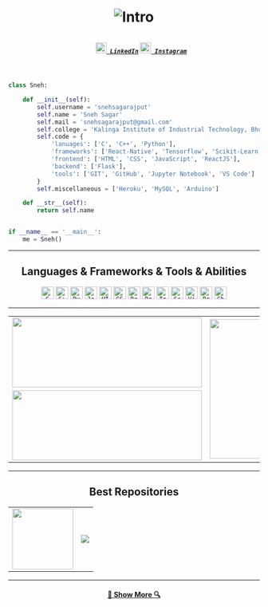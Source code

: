 <h1 align="center"><img title="Intro" src="https://github.com/snehsagarajput/snehsagarajput/blob/master/images/header.gif"/></h>
<h5 align="center">
  <code>
    <a href="https://www.linkedin.com/in/snehsagarajput/" title="LinkedIn Profile"><img width="22" src="https://github.com/snehsagarajput/snehsagarajput/blob/master/images/linkedin.svg"> LinkedIn</a></code>
  <code><a href="https://www.instagram.com/sneh_xf/" title="Instagram Profile"><img width="22" src="https://github.com/snehsagarajput/snehsagarajput/blob/master/images/instagram.svg"> Instagram</a></code>
</h5>
<br>

```python
class Sneh:

    def __init__(self):
        self.username = 'snehsagarajput'
        self.name = 'Sneh Sagar'
        self.mail = 'snehsagarajput@gmail.com'
        self.college = 'Kalinga Institute of Industrial Technology, Bhubaneswar'
        self.code = {
            'lanuages': ['C', 'C++', 'Python'],
            'frameworks': ['React-Native', 'Tensorflow', 'Scikit-Learn'],
            'frontend': ['HTML', 'CSS', 'JavaScript', 'ReactJS'],
            'backend': ['Flask'],
            'tools': ['GIT', 'GitHub', 'Jupyter Notebook', 'VS Code']
        }
        self.miscellaneous = ['Heroku', 'MySQL', 'Arduino']

    def __str__(self):
        return self.name


if __name__ == '__main__':
    me = Sneh()


```
<hr>

<h2 align="center">Languages & Frameworks & Tools & Abilities</h2>

<p align="center">
  <code><img title="C" height="25" src="https://github.com/snehsagarajput/snehsagarajput/blob/master/images/c.svg"></code>
  <code><img title="C++" height="25" src="https://github.com/snehsagarajput/snehsagarajput/blob/master/images/cpp.svg"></code>
  <code><img title="Python" height="25" src="https://github.com/snehsagarajput/snehsagarajput/blob/master/images/python.svg"></code>
  <code><img title="Javascript" height="25" src="https://github.com/snehsagarajput/snehsagarajput/blob/master/images/javascript.svg"></code>
  <code><img title="HTML5" height="25" src="https://github.com/snehsagarajput/snehsagarajput/blob/master/images/html5.svg"></code>
  <code><img title="CSS" height="25" src="https://github.com/snehsagarajput/snehsagarajput/blob/master/images/css.svg"></code>
  <code><img title="Reactjs" height="25" src="https://github.com/snehsagarajput/snehsagarajput/blob/master/images/react.svg"></code>
  <code><img title="React-Native" height="25" src="https://github.com/snehsagarajput/snehsagarajput/blob/master/images/react-native.png"></code>
  <code><img title="Tensorflow" height="25" src="https://github.com/snehsagarajput/snehsagarajput/blob/master/images/tensorflow.svg"></code>
  <code><img title="Scikit-Learn" height="25" src="https://github.com/snehsagarajput/snehsagarajput/blob/master/images/scikit-learn.png"></code>
  <code><img title="Visual Studio Code" height="25" src="https://github.com/snehsagarajput/snehsagarajput/blob/master/images/vscode.png"></code>
  <code><img title="Problem Solving" height="25" src="https://github.com/snehsagarajput/snehsagarajput/blob/master/images/problemSolving.png"></code>
  <code><img title="Chess" height="25" src="https://github.com/snehsagarajput/snehsagarajput/blob/master/images/chess.svg"></code>
</p>

<hr>



<p align="center">
<table align="center">
  <tr>
    <td ><img width="380" height="140" src="https://github-readme-stats.vercel.app/api?username=snehsagarajput&hide=stars&count_private=true&show_icons=true&theme=gotham"></td>
    <td rowspan="2"><img width="380" height="280" src="https://github-readme-stats.vercel.app/api/top-langs/?username=snehsagarajput&exclude_repo=darknet,snehsagarajput&hide=jupyter%20notebook&theme=gotham"></td>
  </tr>
  <tr>
    <td><img width="380" height="140" src="https://github-readme-stats.vercel.app/api/wakatime?username=snehsagarajput&count_private=true&show_icons=true&theme=gotham"></td>
  </tr>
  </table>
</p>

<hr>

<h2 align="center">Best Repositories</h2>
<p align="center">
<table align="center">
  <tr>
    <td><a href="https://github.com/snehsagarajput/nst-app" title="Neural Style Transfer Web App"><img align="center" src="https://github-readme-stats.vercel.app/api/pin/?username=snehsagarajput&repo=nst-app&theme=gotham" height="122" ></a></td>
    <td><a  href="https://github.com/snehsagarajput/sudoku-solver-app" title="Sudoku Solver Android App"><img align="center" src="https://github-readme-stats.vercel.app/api/pin/?username=snehsagarajput&repo=sudoku-solver-app&theme=gotham"   ></a></td>
  </tr>
  </table>
</p>
<hr>
<h4 align="center"><a href=https://github.com/snehsagarajput?tab=repositories" title="Show Repositories">🔎 Show More 🔍</a></h4>
